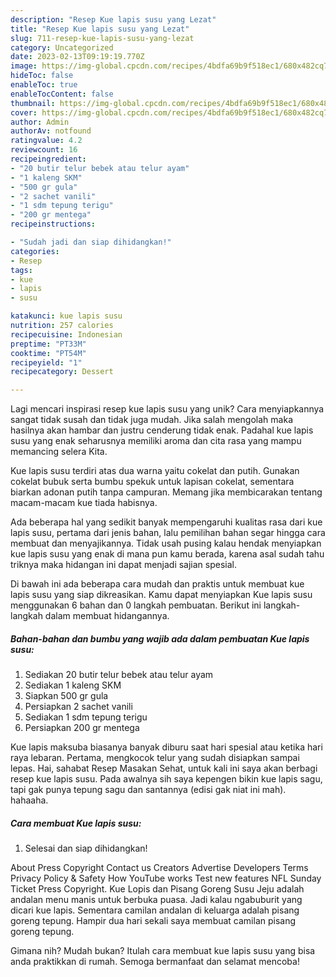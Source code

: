 ```yaml
---
description: "Resep Kue lapis susu yang Lezat"
title: "Resep Kue lapis susu yang Lezat"
slug: 711-resep-kue-lapis-susu-yang-lezat
category: Uncategorized
date: 2023-02-13T09:19:19.770Z
image: https://img-global.cpcdn.com/recipes/4bdfa69b9f518ec1/680x482cq70/kue-lapis-susu-foto-resep-utama.jpg
hideToc: false
enableToc: true
enableTocContent: false
thumbnail: https://img-global.cpcdn.com/recipes/4bdfa69b9f518ec1/680x482cq70/kue-lapis-susu-foto-resep-utama.jpg
cover: https://img-global.cpcdn.com/recipes/4bdfa69b9f518ec1/680x482cq70/kue-lapis-susu-foto-resep-utama.jpg
author: Admin
authorAv: notfound
ratingvalue: 4.2
reviewcount: 16
recipeingredient:
- "20 butir telur bebek atau telur ayam"
- "1 kaleng SKM"
- "500 gr gula"
- "2 sachet vanili"
- "1 sdm tepung terigu"
- "200 gr mentega"
recipeinstructions:

- "Sudah jadi dan siap dihidangkan!"
categories:
- Resep
tags:
- kue
- lapis
- susu

katakunci: kue lapis susu 
nutrition: 257 calories
recipecuisine: Indonesian
preptime: "PT33M"
cooktime: "PT54M"
recipeyield: "1"
recipecategory: Dessert

---
```





Lagi mencari inspirasi resep kue lapis susu yang unik? Cara menyiapkannya sangat tidak susah dan tidak juga mudah. Jika salah mengolah maka hasilnya akan hambar dan justru cenderung tidak enak. Padahal kue lapis susu yang enak seharusnya memiliki aroma dan cita rasa yang mampu memancing selera Kita.





Kue lapis susu terdiri atas dua warna yaitu cokelat dan putih. Gunakan cokelat bubuk serta bumbu spekuk untuk lapisan cokelat, sementara biarkan adonan putih tanpa campuran. Memang jika membicarakan tentang macam-macam kue tiada habisnya.

Ada beberapa hal yang sedikit banyak mempengaruhi kualitas rasa dari kue lapis susu, pertama dari jenis bahan, lalu pemilihan bahan segar hingga cara membuat dan menyajikannya. Tidak usah pusing kalau hendak menyiapkan kue lapis susu yang enak di mana pun kamu berada, karena asal sudah tahu triknya maka hidangan ini dapat menjadi sajian spesial.






Di bawah ini ada beberapa cara mudah dan praktis untuk membuat kue lapis susu yang siap dikreasikan. Kamu dapat menyiapkan Kue lapis susu menggunakan 6 bahan dan 0 langkah pembuatan. Berikut ini langkah-langkah dalam membuat hidangannya.

<!--inarticleads1-->

##### Bahan-bahan dan bumbu yang wajib ada dalam pembuatan Kue lapis susu:

1. Sediakan 20 butir telur bebek atau telur ayam
1. Sediakan 1 kaleng SKM
1. Siapkan 500 gr gula
1. Persiapkan 2 sachet vanili
1. Sediakan 1 sdm tepung terigu
1. Persiapkan 200 gr mentega


Kue lapis maksuba biasanya banyak diburu saat hari spesial atau ketika hari raya lebaran. Pertama, mengkocok telur yang sudah disiapkan sampai lepas. Hai, sahabat Resep Masakan Sehat, untuk kali ini saya akan berbagi resep kue lapis susu. Pada awalnya sih saya kepengen bikin kue lapis sagu, tapi gak punya tepung sagu dan santannya (edisi gak niat ini mah). hahaaha. 

<!--inarticleads2-->

##### Cara membuat Kue lapis susu:


1. Selesai dan siap dihidangkan!

About Press Copyright Contact us Creators Advertise Developers Terms Privacy Policy &amp; Safety How YouTube works Test new features NFL Sunday Ticket Press Copyright. Kue Lopis dan Pisang Goreng Susu Jeju adalah andalan menu manis untuk berbuka puasa. Jadi kalau ngabuburit yang dicari kue lapis. Sementara camilan andalan di keluarga adalah pisang goreng tepung. Hampir dua hari sekali saya membuat camilan pisang goreng tepung. 

Gimana nih? Mudah bukan? Itulah cara membuat kue lapis susu yang bisa anda praktikkan di rumah. Semoga bermanfaat dan selamat mencoba!
